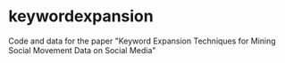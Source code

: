 # keywordexpansion
Code and data for the paper "Keyword Expansion Techniques for Mining Social Movement Data on Social Media"
